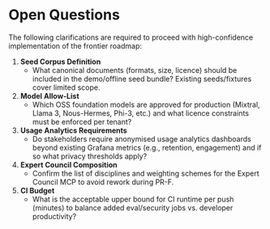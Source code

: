 # Open Questions

The following clarifications are required to proceed with high-confidence implementation of the frontier roadmap:

1. **Seed Corpus Definition**
   - What canonical documents (formats, size, licence) should be included in the demo/offline seed bundle? Existing seeds/fixtures cover limited scope.
2. **Model Allow-List**
   - Which OSS foundation models are approved for production (Mixtral, Llama 3, Nous-Hermes, Phi-3, etc.) and what licence constraints must be enforced per tenant?
3. **Usage Analytics Requirements**
   - Do stakeholders require anonymised usage analytics dashboards beyond existing Grafana metrics (e.g., retention, engagement) and if so what privacy thresholds apply?
4. **Expert Council Composition**
   - Confirm the list of disciplines and weighting schemes for the Expert Council MCP to avoid rework during PR-F.
5. **CI Budget**
   - What is the acceptable upper bound for CI runtime per push (minutes) to balance added eval/security jobs vs. developer productivity?
